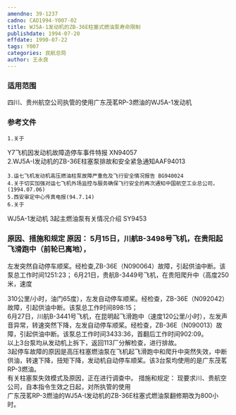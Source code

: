 ```yaml
---
amendno: 39-1237  
cadno: CAD1994-Y007-02  
title: WJ5A-1发动机的ZB-36E柱塞式燃油泵寿命限制  
publishdate: 1994-07-20  
effdate: 1990-07-22  
tags: Y007  
categories: 民航总局  
author: 王永良  
---
```

  
### 适用范围  
四川、贵州航空公司执管的使用广东茂茗RP-3燃油的WJ5A-1发动机  
  
<!--more-->  
### 参考文件  
    1.关于  
Y7飞机因发动机故障造停车事件特报 XN94057  
2.WJ5A-I发动机的ZB-36E柱塞泵排故和安全紧急通知AAF94013  
  
    3.运七飞机发动机高压燃油柱泵故障严重危及飞行安全情况报告 BG940024  
    4.关于切实加强对运七飞机外场监控与服务确保飞行安全的再次通知中国航空工业总公司，(1994.07.06)  
    5.西安审定中心传真电报(94.7.14)  
    6.关于  
WJ5A-1发动机 3起主燃油泵有关情况介绍 SY9453  
  
  
### 原因、措施和规定 原因：     5月15日，川航B-3498号飞机，在贵阳起飞滑跑中（前轮已离地），  
左发突然自动停车顺桨。经检查,ZB-36E（N090064）故障，引起供油中断。该泵总工作时间1251:23； 6月21日，贵航B-3449号飞机，在贵阳爬升中（高度250米，速度  
  
310公里/小时，油门65度），左发自动停车顺桨。经检查，ZB-36E（N092042）故障，引起供油中断。该泵总工作时间898:15；  
    6月27日，川航B-3441号飞机，在昆明起飞滑跑中（速度120公里/小时），左发声音异常，转速突然下降，左发自动停车顺桨。经检查，ZB-36E（N090013）故障，引起供油中断。该泵总工作时间3433:36，首翻后工作时间902:09。  
    以上3台泵均从发动机上拆下，返回113厂分解检查，进行排故。  
    3起停车故障的原因是高压柱塞燃油泵在飞机起飞滑跑中和爬升中突然失效，中断供油，转速下降，扭矩下降，发动机自动停车顺桨。该3台泵均使用的是广东茂茗RP-3燃油。  
    有关柱塞泵失效模式及原因，正在进行调查中。     措施和规定：     现要求川、贵航空公司，自本指令生效之日起，对所执管的使用  
广东茂茗RP-3燃油的WJ5A-I发动机的ZB-36E柱塞式燃油泵翻修期改为800小时。  
